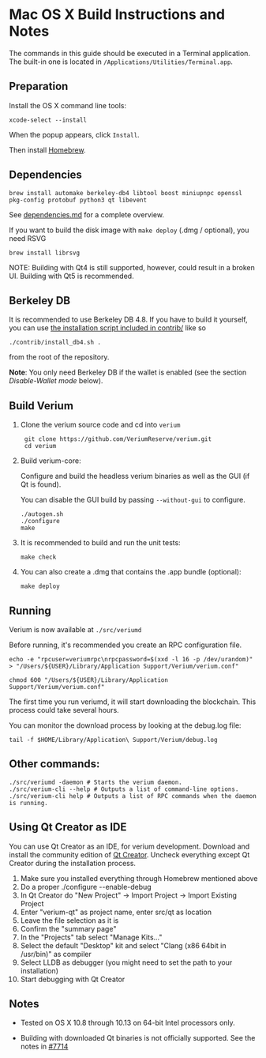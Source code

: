 Mac OS X Build Instructions and Notes
====================================
The commands in this guide should be executed in a Terminal application.
The built-in one is located in `/Applications/Utilities/Terminal.app`.

Preparation
-----------
Install the OS X command line tools:

`xcode-select --install`

When the popup appears, click `Install`.

Then install [Homebrew](https://brew.sh).

Dependencies
----------------------

    brew install automake berkeley-db4 libtool boost miniupnpc openssl pkg-config protobuf python3 qt libevent

See [dependencies.md](dependencies.md) for a complete overview.

If you want to build the disk image with `make deploy` (.dmg / optional), you need RSVG

    brew install librsvg

NOTE: Building with Qt4 is still supported, however, could result in a broken UI. Building with Qt5 is recommended.

Berkeley DB
-----------
It is recommended to use Berkeley DB 4.8. If you have to build it yourself,
you can use [the installation script included in contrib/](/contrib/install_db4.sh)
like so

```shell
./contrib/install_db4.sh .
```

from the root of the repository.

**Note**: You only need Berkeley DB if the wallet is enabled (see the section *Disable-Wallet mode* below).

Build Verium
------------------------

1. Clone the verium source code and cd into `verium`

        git clone https://github.com/VeriumReserve/verium.git
        cd verium

2.  Build verium-core:

    Configure and build the headless verium binaries as well as the GUI (if Qt is found).

    You can disable the GUI build by passing `--without-gui` to configure.

        ./autogen.sh
        ./configure
        make

3.  It is recommended to build and run the unit tests:

        make check

4.  You can also create a .dmg that contains the .app bundle (optional):

        make deploy

Running
-------

Verium is now available at `./src/veriumd`

Before running, it's recommended you create an RPC configuration file.

    echo -e "rpcuser=veriumrpc\nrpcpassword=$(xxd -l 16 -p /dev/urandom)" > "/Users/${USER}/Library/Application Support/Verium/verium.conf"

    chmod 600 "/Users/${USER}/Library/Application Support/Verium/verium.conf"

The first time you run veriumd, it will start downloading the blockchain. This process could take several hours.

You can monitor the download process by looking at the debug.log file:

    tail -f $HOME/Library/Application\ Support/Verium/debug.log

Other commands:
-------

    ./src/veriumd -daemon # Starts the verium daemon.
    ./src/verium-cli --help # Outputs a list of command-line options.
    ./src/verium-cli help # Outputs a list of RPC commands when the daemon is running.

Using Qt Creator as IDE
------------------------
You can use Qt Creator as an IDE, for verium development.
Download and install the community edition of [Qt Creator](https://www.qt.io/download/).
Uncheck everything except Qt Creator during the installation process.

1. Make sure you installed everything through Homebrew mentioned above
2. Do a proper ./configure --enable-debug
3. In Qt Creator do "New Project" -> Import Project -> Import Existing Project
4. Enter "verium-qt" as project name, enter src/qt as location
5. Leave the file selection as it is
6. Confirm the "summary page"
7. In the "Projects" tab select "Manage Kits..."
8. Select the default "Desktop" kit and select "Clang (x86 64bit in /usr/bin)" as compiler
9. Select LLDB as debugger (you might need to set the path to your installation)
10. Start debugging with Qt Creator

Notes
-----

* Tested on OS X 10.8 through 10.13 on 64-bit Intel processors only.

* Building with downloaded Qt binaries is not officially supported. See the notes in [#7714](https://github.com/bitcoin/bitcoin/issues/7714)

